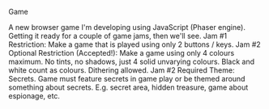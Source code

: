 Game

A new browser game I'm developing using JavaScript (Phaser engine).
Getting it ready for a couple of game jams, then we'll see. 
Jam #1 Restriction: Make a game that is played using only 2 buttons / keys.
Jam #2 Optional Restriction (Accepted!): Make a game using only 4 colours maximum. No tints, no shadows, just 4 solid unvarying colours. Black and white count as colours. Dithering allowed.
Jam #2 Required Theme: Secrets. Game must feature secrets in game play or be themed around something about secrets. E.g. secret area, hidden treasure, game about espionage, etc.

